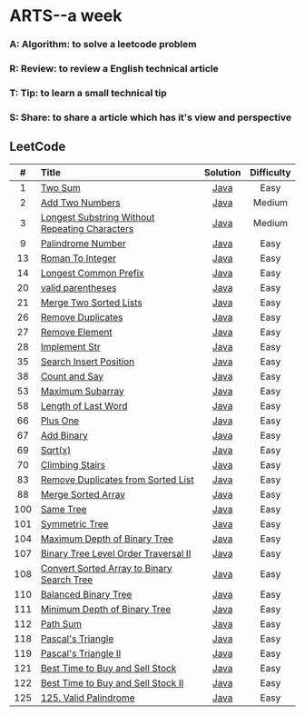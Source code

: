 # ARTS--a week
### A: Algorithm:  to solve a leetcode problem
### R: Review: to review a English technical article
### T: Tip: to learn a small technical tip
### S: Share: to share a article which has it's view and perspective

## LeetCode

| #  | Title | Solution | Difficulty|
|:--:|:-----|:--------:|:---------:|
|1|[Two Sum](https://leetcode.com/problems/two-sum/description/)|[Java](src/array/twoSum/TwoSum.java)|Easy|
|2|[Add Two Numbers](https://leetcode.com/problems/add-two-numbers/description/)|[Java](src/linkedList/addTwoNumbers/AddTwoNumbers.java)|Medium|
|3|[Longest Substring Without Repeating Characters](https://leetcode.com/problems/longest-substring-without-repeating-characters/description/)|[Java](src/string/longestSubstring/LongestSubstring.java)|Medium|
|9|[Palindrome Number](https://leetcode.com/problems/palindrome-number/description/)|[Java](src/math/palindromeNumber/PalindromeNumber.java)|Easy|
|13|[Roman To Integer](https://leetcode.com/problems/roman-to-integer/description/)|[Java](src/string/romanToInteger/RomanToInteger.java)|Easy|
|14|[Longest Common Prefix](https://leetcode.com/problems/longest-common-prefix/description/)|[Java](src/string/longestCommonPrefix/LongestCommonPrefix.java)|Easy|
|20|[valid parentheses](https://leetcode.com/problems/valid-parentheses/description/)|[Java](src/string/validParentheses/ValidParentheses.java)|Easy|
|21|[Merge Two Sorted Lists](https://leetcode.com/problems/merge-two-sorted-lists/description/)|[Java](src/linkedList/mergeTwoSortedLists/MergeTwoSortedLists.java)|Easy|
|26|[Remove Duplicates](https://leetcode.com/problems/remove-duplicates-from-sorted-array/description/)|[Java](src/array/removeDuplicates/RemoveDuplicates.java)|Easy|
|27|[Remove Element](https://leetcode.com/problems/remove-element/description/)|[Java](src/array/removeElement/RemoveElement.java)|Easy|
|28|[Implement Str](https://leetcode.com/problems/implement-strstr/description/)|[Java](src/string/implementStrStr/ImplementStr.java)|Easy|
|35|[Search Insert Position](https://leetcode.com/problems/search-insert-position/description/)|[Java](src/array/searchInsertPosition/SearchInsertPosition.java)|Easy|
|38|[Count and Say](https://leetcode.com/problems/count-and-say/description/)|[Java](src/string/countAndSay/CountAndSay.java)|Easy|
|53|[Maximum Subarray](https://leetcode.com/problems/maximum-subarray/description/)|[Java](src/array/maximumSubarray/MaximumSubarray.java)|Easy|
|58|[Length of Last Word](https://leetcode.com/problems/length-of-last-word/description/)|[Java](src/string/lengthOfLastWord/LengthOfLastWord.java)|Easy|
|66|[Plus One](https://leetcode.com/problems/plus-one/description/)|[Java](src/array/plusOne/PlusOne.java)|Easy|
|67|[Add Binary](https://leetcode.com/problems/add-binary/description/)|[Java](src/string/addbinary/AddBinary.java)|Easy|
|69|[Sqrt(x)](https://leetcode.com/problems/sqrtx/description/)|[Java](src/math/sqrtofx/SqrtOfX.java)|Easy|
|70|[Climbing Stairs](https://leetcode.com/problems/climbing-stairs/description/)|[Java](src/dynamicProgram/climbingStairs/ClimbingStairs.java)|Easy|
|83|[Remove Duplicates from Sorted List](https://leetcode.com/problems/remove-duplicates-from-sorted-list/description/)|[Java](src/linkedList/removeDuplicatesfromSortedList/RemoveDuplicatesfromSortedList.java)|Easy|
|88|[Merge Sorted Array](https://leetcode.com/problems/merge-sorted-array/description/)|[Java](src/array/mergeSortedArray/MergeSortedArray.java)|Easy|
|100|[Same Tree](https://leetcode.com/problems/same-tree/description/)|[Java](src/tree/sameTree/SameTree.java)|Easy|
|101|[Symmetric Tree](https://leetcode.com/problems/symmetric-tree/description/)|[Java](src/tree/SymmetricTree.java)|Easy|
|104|[Maximum Depth of Binary Tree](https://leetcode.com/problems/maximum-depth-of-binary-tree/description/)|[Java](src/tree/maximumDepthofBinaryTree/MaximumDepthofBinaryTree.java)|Easy|
|107|[Binary Tree Level Order Traversal II](https://leetcode.com/problems/binary-tree-level-order-traversal-ii/description/)|[Java](src/tree/binaryTreeLevelOrderTraversal_2/BinaryTreeLevelOrderTraversal.java)|Easy|
|108|[Convert Sorted Array to Binary Search Tree](https://leetcode.com/problems/convert-sorted-array-to-binary-search-tree/description/)|[Java](src/tree/convertSortedArraytoBinarSearchTree/ConvertSortedArraytoBinarySearchTree.java)|Easy|
|110|[Balanced Binary Tree](https://leetcode.com/problems/balanced-binary-tree/description/)|[Java](src/tree/balancedBinaryTree/BalancedBinaryTree.java)|Easy|
|111|[Minimum Depth of Binary Tree](https://leetcode.com/problems/minimum-depth-of-binary-tree/)|[Java](src/tree/minimumDepthofBinaryTree/MinimumDepthofBinaryTree.java)|Easy|
|112|[Path Sum](https://leetcode.com/problems/path-sum/description/)|[Java](src/tree/pathSum/PathSum.java)|Easy|
|118|[Pascal's Triangle](https://leetcode.com/problems/pascals-triangle/description/)|[Java](src/array/pascalTriangle/PascalTriangle.java)|Easy|
|119|[Pascal's Triangle II](https://leetcode.com/problems/pascals-triangle-ii/description/)|[Java](src/array/pascalTriangle/PascalTriangle_2.java)|Easy|
|121|[Best Time to Buy and Sell Stock](https://leetcode.com/problems/best-time-to-buy-and-sell-stock/description/)|[Java](src/array/bestTimetoBuyandSellStock/BestTimetoBuyandSellStock.java)|Easy|
|122|[Best Time to Buy and Sell Stock II](https://leetcode.com/problems/best-time-to-buy-and-sell-stock-ii/description/)|[Java](src/array/bestTimetoBuyandSellStock/BestTimetoBuyandSellStock_2.java)|Easy|
|125|[125. Valid Palindrome](https://leetcode.com/problems/valid-palindrome/)|[Java](src/string/validPalindrome/ValidPalindromeTest.java)|Easy|